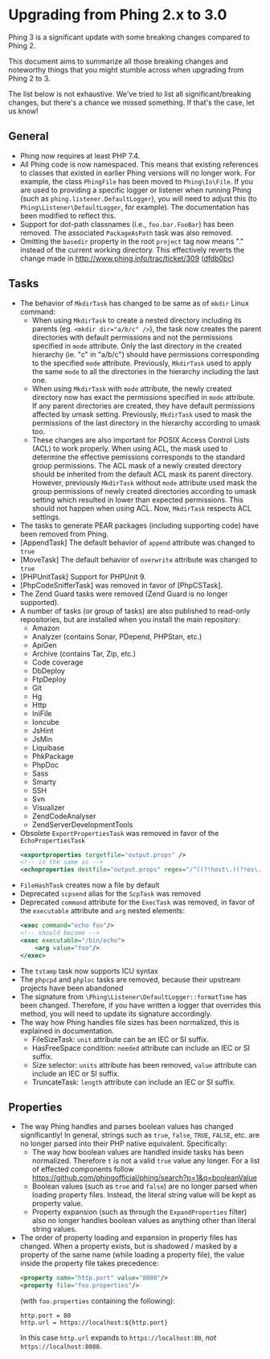 Upgrading from Phing 2.x to 3.0
===============================

Phing 3 is a significant update with some breaking changes compared to Phing 2.

This document aims to summarize all those  breaking changes and noteworthy things
that you might stumble across when upgrading from Phing 2 to 3.

The list below is not exhaustive. We've tried to list all significant/breaking changes,
but there's a chance we missed something. If that's the case, let us know!

General
-------
* Phing now requires at least PHP 7.4.
* All Phing code is now namespaced. This means that existing references to classes
  that existed in earlier Phing versions will no longer work. For example, the
  class `PhingFile` has been moved to `Phing\Io\File`. If you are used to providing
  a specific logger or listener when running Phing (such as `phing.listener.DefaultLogger`),
  you will need to adjust this (to `Phing\Listener\DefaultLogger`, for example).
  The documentation has been modified to reflect this.
* Support for dot-path classnames (i.e., `foo.bar.FooBar`) has been removed. The
  associated `PackageAsPath` task was also removed.
* Omitting the `basedir` property in the root `project` tag now means "." instead
  of the current working directory. This effectively reverts the change made in 
  http://www.phing.info/trac/ticket/309 ([dfdb0bc](https://github.com/phingofficial/phing/commit/dfdb0bc8095db18284de364b421d320be3c1b6fb))

Tasks
-----
* The behavior of `MkdirTask` has changed to be same as of `mkdir` Linux command:
  * When using `MkdirTask` to create a nested directory including its parents
    (eg. `<mkdir dir="a/b/c" />`), the task now creates the parent directories
    with default permissions and not the permissions specified in `mode` attribute.
    Only the last directory in the created hierarchy (ie. "c" in "a/b/c") should
    have permissions corresponding to the specified `mode` attribute. 
    Previously, `MkdirTask` used to apply the same `mode` to all the directories
    in the hierarchy including the last one.
  * When using `MkdirTask` with `mode` attribute, the newly created directory
    now has exact the permissions specified in `mode` attribute. If any parent
    directories are created, they have default permissions affected by umask
    setting. Previously, `MkdirTask` used to mask the permissions of the last
    directory in the hierarchy according to umask too.
  * These changes are also important for POSIX Access Control Lists (ACL) to work
    properly. When using ACL, the mask used to determine the effective pemissions
    corresponds to the standard group permissions. The ACL mask of a newly
    created directory should be inherited from the default ACL mask its parent
    directory. However, previously `MkdirTask` without `mode` attribute used
    mask the group permissions of newly created directories according to umask 
    setting which resulted in lower than expected permissions. This should not
    happen when using ACL. Now, `MkdirTask` respects ACL settings.
* The tasks to generate PEAR packages \(including supporting code\) have been removed from Phing.
* [AppendTask] The default behavior of `append` attribute was changed to `true`
* [MoveTask] The default behavior of `overwrite` attribute was changed to `true`
* [PHPUnitTask] Support for PHPUnit 9.
* [PhpCodeSnifferTask] was removed in favor of [PhpCSTask].
* The Zend Guard tasks were removed (Zend Guard is no longer supported).
* A number of tasks (or group of tasks) are also published to read-only repositories, but are
  installed when you install the main repository:
  * Amazon
  * Analyzer (contains Sonar, PDepend, PHPStan, etc.)
  * ApiGen
  * Archive (contains Tar, Zip, etc.)
  * Code coverage
  * DbDeploy
  * FtpDeploy
  * Git
  * Hg
  * Http
  * IniFile
  * Ioncube
  * JsHint
  * JsMin
  * Liquibase
  * PhkPackage
  * PhpDoc
  * Sass
  * Smarty
  * SSH
  * Svn
  * Visualizer
  * ZendCodeAnalyser
  * ZendServerDevelopmentTools
* Obsolete `ExportPropertiesTask` was removed in favor of the `EchoPropertiesTask`
    ```xml
    <exportproperties targetfile="output.props" />
    <!-- is the same as -->
    <echoproperties destfile="output.props" regex="/^((?!host\.)(?!os\.)(?!env\.)(?!phing\.)(?!php\.)(?!line\.)(?!user\.)[\s\S])*$/"/>
    ```
* `FileHashTask` creates now a file by default
* Deprecated `scpsend` alias for the `ScpTask` was removed
* Deprecated `command` attribute for the `ExecTask` was removed, in favor of the `executable` attribute and `arg` nested elements:
    ```xml
    <exec command="echo foo"/>
    <!-- should become -->
    <exec executable="/bin/echo">
        <arg value="foo"/>
    </exec>
    ```
* The `tstamp` task now supports ICU syntax
* The `phpcpd` and `phploc` tasks are removed, because their upstream projects have been abandoned
* The signature from `\Phing\Listener\DefaultLogger::formatTime` has been changed. Therefore, if you have written a
  logger that overrides this method, you will need to update its signature accordingly.
* The way how Phing handles file sizes has been normalized, this is explained in documentation.
    * FileSizeTask: `unit` attribute can be an IEC or SI suffix.
    * HasFreeSpace condition: `needed` attribute can include an IEC or SI suffix.
    * Size selector: `units` attribute has been removed, `value` attribute can include an IEC or SI suffix.
    * TruncateTask: `length` attribute can include an IEC or SI suffix.

Properties
----------
* The way Phing handles and parses boolean values has changed significantly! In general, strings such as `true`, `false`, `TRUE`, `FALSE`, etc.
  are no longer parsed into their PHP native equivalent. Specifically:
  * The way how boolean values are handled inside tasks has been normalized. Therefore `t` is not a valid `true` value any longer.
    For a list of effected components follow https://github.com/phingofficial/phing/search?p=1&q=booleanValue
  * Boolean values (such as `true` and `false`) are no longer parsed when loading property files. Instead, the literal string value
    will be kept as property value.
  * Property expansion (such as through the `ExpandProperties` filter) also no longer handles boolean values as anything other
    than literal string values.
* The order of property loading and expansion in property files has changed. When a property exists, but is shadowed / masked by a property of the same name
  (while loading a property file), the value inside the property file takes precedence:
    ```xml
    <property name="http.port" value="8080"/>
    <property file="foo.properties"/>
    ```
  (with `foo.properties` containing the following):
    ```properties
    http.port = 80
    http.url = https://localhost:${http.port}
    ```
  In this case `http.url` expands to `https://localhost:80`,  _not_ `https://localhost:8080`.
